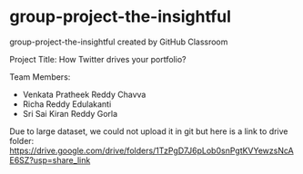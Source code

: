 # group-project-the-insightful
group-project-the-insightful created by GitHub Classroom

Project Title: How Twitter drives your portfolio?

Team Members: 
- Venkata Pratheek Reddy Chavva
- Richa Reddy Edulakanti
- Sri Sai Kiran Reddy Gorla


Due to large dataset, we could not upload it in git but here is a link to drive folder: https://drive.google.com/drive/folders/1TzPgD7J6pLob0snPgtKVYewzsNcAE6SZ?usp=share_link
